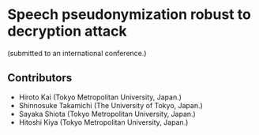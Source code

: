 # Speech pseudonymization robust to decryption attack

(submitted to an international conference.)

## Contributors
- Hiroto Kai (Tokyo Metropolitan University, Japan.)
- Shinnosuke Takamichi (The University of Tokyo, Japan.)
- Sayaka Shiota (Tokyo Metropolitan University, Japan.)
- Hitoshi Kiya (Tokyo Metropolitan University, Japan.)
